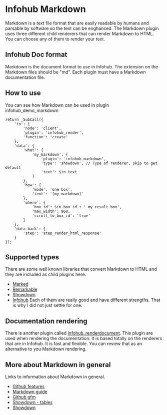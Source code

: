 # Infohub Markdown
Markdown is a text file format that are easily readable by humans and parsable by software so the text can be enghanced.
 The Markdown plugin uses three different child renderers that can render Markdown to HTML.
 You can choose any of them to render your text.

## Infohub Doc format
Markdown is the document format to use in Infohub. The extension on the Markdown files should be "md".
 Each plugin must have a Markdown documentation file.

## How to use
You can see how Markdown can be used in plugin infohub_demo_markdown

```
return _SubCall({
    'to': {
        'node': 'client',
        'plugin': 'infohub_render',
        'function': 'create'
    },
    'data': {
        'what': {
            'my_markdown': {
                'plugin': 'infohub_markdown',
                'type': 'showdown', // Type of renderer, skip to get default
                'text': $in.text
            }
        },
        'how': {
            'mode': 'one box',
            'text': '[my_markdown]'
        },
        'where': {
            'box_id': $in.box_id + '_my_result_box',
            'max_width': 960,
            'scroll_to_box_id': 'true'
        }
    },
    'data_back': {
        'step': 'step_render_html_response'
    }
});
```

## Supported types
There are some well known libraries that convert Markdown to HTML and they are included as child plugins here.
* [Marked](plugin,infohub_markdown_marked) 
* [Remarkable](plugin,infohub_markdown_remarkable) 
* [Showdown](plugin,infohub_markdown_showdown)
* [Infohub](plugin,infohub_markdown_own)
Each of them are really good and have different strengths. That is why I did not just settle for one.  

## Documentation rendering
There is another plugin called [infohub_renderdocument](plugin,infohub_renderdocument).
This plugin are used when rendering the documentation. It is based totally on the renderers that are in Infohub. It is fast and flexible. You can review that as an alternative to you Markdown rendering.  

## More about Markdown in general
Links to information about Markdown in general.
* [Github features](https://guides.github.com/features/mastering-markdown/)
* [Markdown guide](https://www.markdownguide.org/cheat-sheet/)
* [Github gfm](https://github.github.com/gfm/)
* [Showdown - tables](http://demo.showdownjs.com/#!#tables)
* [Showdown](https://github.com/showdownjs/showdown)
